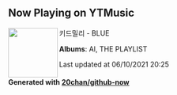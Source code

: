 ## Now Playing on YTMusic

[<img align="left" width="100" src="https://lh3.googleusercontent.com/__LyBVBgB9tWwy86s6qqRLP2PZv7PUOmtiB6EUchk4qOWH8ohpecb8yzzE64DzuZo4vGH9Dtu7Qz2wuZew">](https://music.youtube.com/watch?v=ziD6bMs0WSI)

키드밀리 - BLUE

**Albums**: AI, THE PLAYLIST

Last updated at 06/10/2021 20:25

#### Generated with [20chan/github-now](https://github.com/20chan/github-now)
